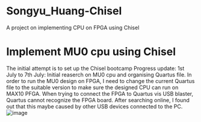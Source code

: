 # Songyu_Huang-Chisel
A project on implementing CPU on FPGA using Chisel
# Implement MU0 cpu using Chisel
The initial attempt is to set up the Chisel bootcamp
Progress update:
1st July to 7th July:
Initial reaserch on MU0 cpu and organising Quartus file. In order to run the MU0 design on FPGA, I need to change the current Quartus file to the suitable version to make sure the designed CPU can run on MAX10 PFGA. When trying to connect the FPGA to Quartus vis USB blaster, Quartus cannot recognize the FPGA board. After searching online, I found out that this maybe caused by other USB devices connected to the PC.![image](https://user-images.githubusercontent.com/59866887/124550922-ff393580-de63-11eb-8a4a-ea62713121fc.png)
